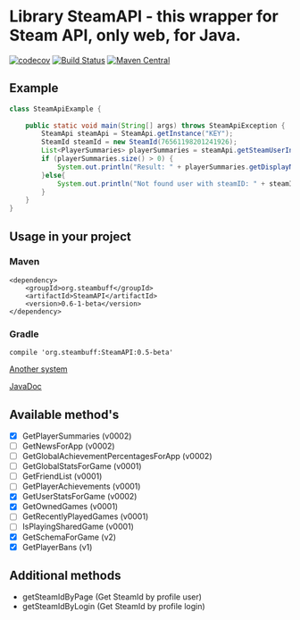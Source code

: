 # Library SteamAPI - this wrapper for Steam API, only web, for Java.



[![codecov](https://codecov.io/gh/SteamBuff/SteamAPI/branch/master/graph/badge.svg)](https://codecov.io/gh/SteamBuff/SteamAPI)
[![Build Status](https://travis-ci.org/SteamBuff/SteamAPI.svg?branch=master)](https://travis-ci.org/SteamBuff/SteamAPI)
[![Maven Central](https://maven-badges.herokuapp.com/maven-central/org.steambuff/SteamAPI/badge.svg?style=flat)](https://maven-badges.herokuapp.com/maven-central/org.steambuff/SteamAPI/)

## Example

```java
class SteamApiExample {
    
    public static void main(String[] args) throws SteamApiException {
        SteamApi steamApi = SteamApi.getInstance("KEY");
        SteamId steamId = new SteamId(76561198201241926);
        List<PlayerSummaries> playerSummaries = steamApi.getSteamUserInterface().getPlayerSummaries(steamId);
        if (playerSummaries.size() > 0) {
            System.out.println("Result: " + playerSummaries.getDisplayName());
        }else{
            System.out.println("Not found user with steamID: " + steamId.toString());
        }
    }
}
```

## Usage in your project

### Maven 

```
<dependency>
    <groupId>org.steambuff</groupId>
    <artifactId>SteamAPI</artifactId>
    <version>0.6-1-beta</version>
</dependency>
```

### Gradle
```
compile 'org.steambuff:SteamAPI:0.5-beta'
```

[Another system](https://mvnrepository.com/artifact/org.steambuff/SteamAPI)

[JavaDoc](https://steambuff.github.io/SteamAPI/index.html?overview-summary.html)

## Available method's
- [x] GetPlayerSummaries (v0002)
- [ ] GetNewsForApp (v0002)
- [ ] GetGlobalAchievementPercentagesForApp (v0002)
- [ ] GetGlobalStatsForGame (v0001)
- [ ] GetFriendList (v0001)
- [ ] GetPlayerAchievements (v0001)
- [x] GetUserStatsForGame (v0002)
- [x] GetOwnedGames (v0001)
- [ ] GetRecentlyPlayedGames (v0001)
- [ ] IsPlayingSharedGame (v0001)
- [x] GetSchemaForGame (v2)
- [x] GetPlayerBans (v1)

## Additional methods

- getSteamIdByPage (Get SteamId by profile user)
- getSteamIdByLogin (Get SteamId by profile login)
